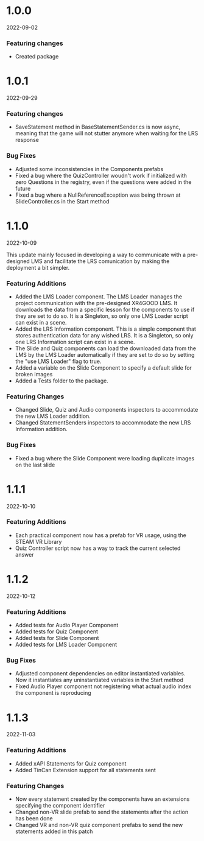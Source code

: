 # 1.0.0

2022-09-02

### Featuring changes

* Created package


# 1.0.1

2022-09-29

### Featuring changes

* SaveStatement method in BaseStatementSender.cs is now async, meaning that the game will not stutter anymore when waiting for the LRS response

### Bug Fixes

* Adjusted some inconsistencies in the Components prefabs
* Fixed a bug where the QuizController woudn't work if initialized with zero Questions in the registry, even if the questions were added in the future
* Fixed a bug where a NullReferenceException was being thrown at SlideController.cs in the Start method


# 1.1.0

2022-10-09

This update mainly focused in developing a way to communicate with a pre-designed LMS and facilitate the LRS comunication by making the deployment a bit simpler.

### Featuring Additions

* Added the LMS Loader component. The LMS Loader manages the project communication with the pre-designed XR4GOOD LMS. It downloads the data from a specific lesson for the components to use if they are set to do so. It is a Singleton, so only one LMS Loader script can exist in a scene.
* Added the LRS Information component. This is a simple component that stores authentication data for any wished LRS. It is a Singleton, so only one LRS Information script can exist in a scene.
* The Slide and Quiz components can load the downloaded data from the LMS by the LMS Loader automatically if they are set to do so by setting the "use LMS Loader" flag to true.
* Added a variable on the Slide Component to specify a default slide for broken images
* Added a Tests folder to the package.

### Featuring Changes

* Changed Slide, Quiz and Audio components inspectors to accommodate the new LMS Loader addition.
* Changed StatementSenders inspectors to accommodate the new LRS Information addition.

### Bug Fixes

* Fixed a bug where the Slide Component were loading duplicate images on the last slide

# 1.1.1

2022-10-10

### Featuring Additions

* Each practical component now has a prefab for VR usage, using the STEAM VR Library
* Quiz Controller script now has a way to track the current selected answer

# 1.1.2

2022-10-12

### Featuring Additions

* Added tests for Audio Player Component
* Added tests for Quiz Component
* Added tests for Slide Component
* Added tests for LMS Loader Component

### Bug Fixes

* Adjusted component dependencies on editor instantiated variables. Now it instantiates any uninstantiated variables in the Start method
* Fixed Audio Player component not registering what actual audio index the component is reproducing

# 1.1.3

2022-11-03

### Featuring Additions

* Added xAPI Statements for Quiz component
* Added TinCan Extension support for all statements sent

### Featuring Changes

* Now every statement created by the components have an extensions specifying the component identifier
* Changed non-VR slide prefab to send the statements after the action has been done
* Changed VR and non-VR quiz component prefabs to send the new statements added in this patch
